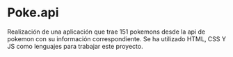 # Poke.api

Realización de una aplicación que trae 151 pokemons desde la api de pokemon con su información correspondiente. 
Se ha utilizado HTML, CSS Y JS como lenguajes para trabajar este proyecto.
